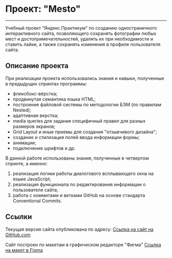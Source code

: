 # Проект: "Mesto"
------
Учебный проект "Яндекс.Практикум" по созданию одностраничного интерактивного сайта, позволяющего сохранять фотографии любых мест и достопримечательностей, удалять их при необходимости и ставить лайки, а также сохранять изменения в профиле пользователя сайта. 

## Описание проекта 

При реализации проекта использовались знания и навыки, полученные в предыдущих спринтах программы:
* флексбокс-вёрстка;
* продвинутая семантика языка HTML;
* построение файловой системы по методологии БЭМ (по правилам Nested);
* адаптивная верстка;
* media queries для задания специфичный правил для разных размеров экранов;
* Grid Layout и иные приемы для создания "отзывчивого дизайна";
* создание и стилизация полей ввода информации формы;
* анимации;
* подключение шрифтов и др.

В данной работе использованы знания, полученные в четвертом спринте, а именно:
 1. реализация логики работы диалогового всплывающего окна на языке JavaScript;
 2. реализация функционала по редактирования информации о пользователе сайта;
 3. работа с коммитами и ветками GitHub на основе стандарта Conventional Commits.

## Ссылки

Текущая версия сайта опубликована по адресу:
[Ссылка на сайт на GitHub.com]()

Сайт построен по макетам в графическом редакторе "Фигма" 
[Ссылка на макет в Figma](https://www.figma.com/file/2cn9N9jSkmxD84oJik7xL7/JavaScript.-Sprint-4?node-id=0%3A1)
